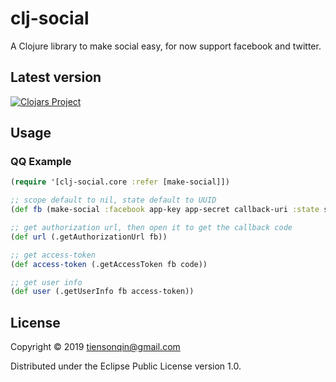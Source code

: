 # clj-social
A Clojure library to make social easy,
for now support facebook and twitter.

## Latest version ##
[![Clojars Project](http://clojars.org/clj-social/latest-version.svg)](http://clojars.org/clj-social)

## Usage

### QQ Example ###
```clj
(require '[clj-social.core :refer [make-social]])

;; scope default to nil, state default to UUID
(def fb (make-social :facebook app-key app-secret callback-uri :state state))

;; get authorization url, then open it to get the callback code
(def url (.getAuthorizationUrl fb))

;; get access-token
(def access-token (.getAccessToken fb code))

;; get user info
(def user (.getUserInfo fb access-token))
```


## License

Copyright © 2019 tiensonqin@gmail.com

Distributed under the Eclipse Public License version 1.0.
